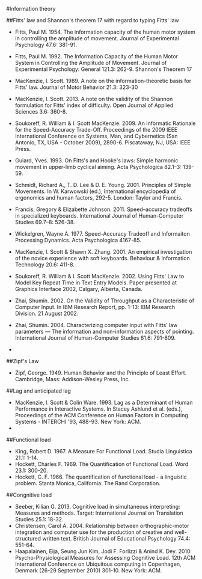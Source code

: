 #Information theory

##Fitts' law and Shannon's theorem 17 with regard to typing
Fitts' law
* Fitts, Paul M. 1954. The information capacity of the human motor system in controlling the amplitude of movement. Journal of Experimental Psychology 47.6: 381-91.
* Fitts, Paul  M. 1992. The Information Capacity of the Human Motor System in Controlling the Amplitude of Movement. Journal of Experimental Psychology: General 121.3: 262-9.
Shannon's Theorem 17

* MacKenzie, I. Scott. 1989. A note on the information-theoretic basis for Fitts' law. Journal of Motor Behavior 21.3: 323-30
* MacKenzie, I. Scott. 2013. A note on the validity of the Shannon formulation for Fitts’ index of difficulty. Open Journal of Applied Sciences 3.6: 360-8.
* Soukoreff, R. William & I. Scott MacKenzie. 2009. An Informatic Rationale for the Speed-Accuracy Trade-Off. Proceedings of the 2009 IEEE International Conference on Systems, Man, and Cybernetics (San Antonio, TX, USA - October 2009), 2890-6. Piscataway, NJ, USA: IEEE Press.
* Guiard, Yves. 1993. On Fitts's and Hooke's laws: Simple harmonic movement in upper-limb cyclical aiming. Acta Psychologica 82.1–3: 139-59.
* Schmidt, Richard A., T. D. Lee & D. E. Young. 2001. Principles of Simple Movements. In W.  Karwowski (ed.), International encyclopedia of ergonomics and human factors, 292-5. London: Taylor and Francis.
* Francis, Gregory & Elizabette Johnson. 2011. Speed–accuracy tradeoffs in specialized keyboards. International Journal of Human-Computer Studies 69.7–8: 526-38.
* Wickelgren, Wayne A. 1977. Speed-Accuracy Tradeoff and Informaiton Processing Dynamics. Acta Psychologica 4167-85.
* MacKenzie, I. Scott & Shawn X. Zhang. 2001. An empirical investigation of the novice experience with soft keyboards. Behaviour & Information Technology 20.6: 411-8.
* Soukoreff, R. William & I. Scott MacKenzie. 2002. Using Fitts' Law to Model Key Repeat Time in Text Entry Models. Paper presented at Graphics Interface 2002, Calgary, Alberta, Canada.
* Zhai, Shumin. 2002. On the Validity of Throughput as a Characteristic of Computer Input. In IBM Research Report, pp. 1-13: IBM Research Division. 21 August 2002.
* Zhai, Shumin. 2004. Characterizing computer input with Fitts’ law parameters — The information and non-information aspects of pointing. International Journal of Human-Computer Studies 61.6: 791-809.
* 
##Zipf's Law
* Zipf, George. 1949. Human Behavior and the Principle of Least Effort. Cambridge, Mass: Addison-Wesley Press, Inc.

##Lag and anticipated lag
* MacKenzie, I. Scott & Colin Ware. 1993. Lag as a Determinant of Human Performance in Interactive Systems. In Stacey Ashlund et al. (eds.), Proceedings of the ACM Conference on Human Factors in Computing Systems - INTERCHI '93, 488-93. New York: ACM.
* 
##Functional load
* King, Robert D. 1967. A Measure For Functional Load. Studia Linguistica 21.1: 1-14.
* Hockett, Charles F. 1969. The Quantification of Functional Load. Word 23.1: 300-20.
* Hockett, C. F. 1966. The quantification of functional load - a linguistic problem. Stanta Monica, California: The Rand Corporation.

##Congnitive load
* Seeber, Kilian G. 2013. Cognitive load in simultaneous interpreting: Measures and methods. Target: International Journal on Translation Studies 25.1: 18-32.
* Christensen, Carol A. 2004. Relationship between orthographic-motor integration and computer use for the production of creative and well-structured written text. British Journal of Educational Psychology 74.4: 551-64.
* Haapalainen, Eija, Seung Jun Kim, Jodi F. Forlizzi & Anind K. Dey. 2010. Psycho-Physiological Measures for Assessing Cognitive Load. 12th ACM International Conference on Ubiquitous computing in Copenhagen, Denmark (26-29 September 2010) 301-10. New York: ACM.
